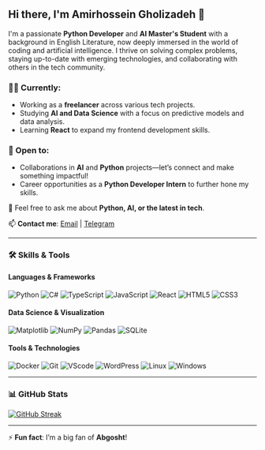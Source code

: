 ## Hi there, I'm Amirhossein Gholizadeh 👋

I'm a passionate **Python Developer** and **AI Master's Student** with a background in English Literature, now deeply immersed in the world of coding and artificial intelligence. I thrive on solving complex problems, staying up-to-date with emerging technologies, and collaborating with others in the tech community.

### 👨‍💻 Currently:
- Working as a **freelancer** across various tech projects.
- Studying **AI and Data Science** with a focus on predictive models and data analysis.
- Learning **React** to expand my frontend development skills.

### 🤝 Open to:
- Collaborations in **AI** and **Python** projects—let’s connect and make something impactful!
- Career opportunities as a **Python Developer Intern** to further hone my skills.

💬 Feel free to ask me about **Python, AI, or the latest in tech**.

📫 **Contact me**: [Email](mailto:Amirhosseingholizadeh1998@gmail.com) | [Telegram](https://t.me/AmirhosseinGh1998)

---

### 🛠️ Skills & Tools

#### Languages & Frameworks
![Python](https://img.shields.io/badge/Python-3776AB?style=for-the-badge&logo=python&logoColor=white) 
![C#](https://img.shields.io/badge/C%23-239120?style=for-the-badge&logo=c-sharp&logoColor=white)
![TypeScript](https://img.shields.io/badge/TypeScript-3178C6?style=for-the-badge&logo=typescript&logoColor=white)
![JavaScript](https://img.shields.io/badge/JavaScript-F7DF1E?style=for-the-badge&logo=javascript&logoColor=black)
![React](https://img.shields.io/badge/React-61DAFB?style=for-the-badge&logo=react&logoColor=black)
![HTML5](https://img.shields.io/badge/HTML-239120?style=for-the-badge&logo=html5&logoColor=white)
![CSS3](https://img.shields.io/badge/CSS-239120?&style=for-the-badge&logo=css3&logoColor=white)

#### Data Science & Visualization
![Matplotlib](https://img.shields.io/badge/Matplotlib-%23ffffff.svg?style=for-the-badge&logo=Matplotlib&logoColor=black)
![NumPy](https://img.shields.io/badge/numpy-%23013243.svg?style=for-the-badge&logo=numpy&logoColor=white)
![Pandas](https://img.shields.io/badge/pandas-%23150458.svg?style=for-the-badge&logo=pandas&logoColor=white)
![SQLite](https://img.shields.io/badge/sqlite-%2307405e.svg?style=for-the-badge&logo=sqlite&logoColor=white)

#### Tools & Technologies
![Docker](https://img.shields.io/badge/docker-%230db7ed.svg?style=for-the-badge&logo=docker&logoColor=white)
![Git](https://img.shields.io/badge/Git-E44C30?style=for-the-badge&logo=git&logoColor=white)
![VScode](https://img.shields.io/badge/Visual_Studio_Code-0078D4?style=for-the-badge&logo=visual%20studio%20code&logoColor=white)
![WordPress](https://img.shields.io/badge/WordPress-%23117AC9.svg?style=for-the-badge&logo=WordPress&logoColor=white)
![Linux](https://img.shields.io/badge/Linux-FCC624?style=for-the-badge&logo=linux&logoColor=black)
![Windows](https://img.shields.io/badge/Windows-0078D6?style=for-the-badge&logo=windows&logoColor=white)

---

### 📊 GitHub Stats
[![GitHub Streak](http://github-readme-streak-stats.herokuapp.com?user=amirhossein77-98&theme=dark&background=000000)](https://git.io/streak-stats)

---

⚡ **Fun fact**: I’m a big fan of **Abgosht**!